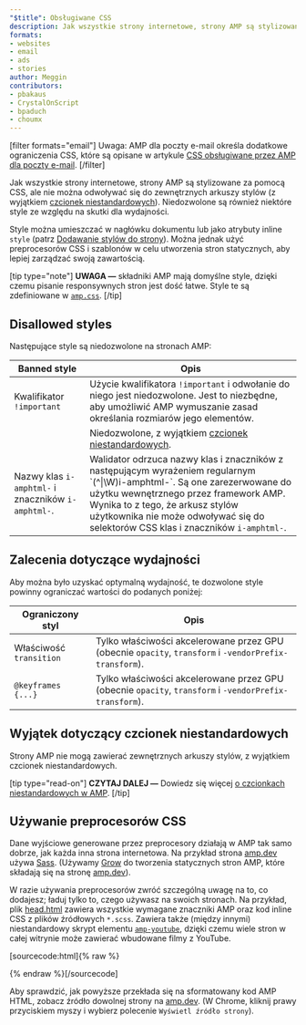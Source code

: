 ```yaml
---
"$title": Obsługiwane CSS
description: Jak wszystkie strony internetowe, strony AMP są stylizowane za pomocą CSS, ale nie można odwoływać się do zewnętrznych arkuszy stylów, z wyjątkiem czcionek niestandardowych. Niedozwolone są również niektóre style...
formats:
- websites
- email
- ads
- stories
author: Meggin
contributors:
- pbakaus
- CrystalOnScript
- bpaduch
- choumx
---
```


[filter formats="email"] Uwaga: AMP dla poczty e-mail określa dodatkowe ograniczenia CSS, które są opisane w artykule [CSS obsługiwane przez AMP dla poczty e-mail](../../../../documentation/guides-and-tutorials/learn/email-spec/amp-email-css.md). [/filter]

Jak wszystkie strony internetowe, strony AMP są stylizowane za pomocą CSS, ale nie można odwoływać się do zewnętrznych arkuszy stylów (z wyjątkiem [czcionek niestandardowych](#the-custom-fonts-exception)). Niedozwolone są również niektóre style ze względu na skutki dla wydajności.

Style można umieszczać w nagłówku dokumentu lub jako atrybuty inline `style` (patrz [Dodawanie stylów do strony](index.md#add-styles-to-a-page)). Można jednak użyć preprocesorów CSS i szablonów w celu utworzenia stron statycznych, aby lepiej zarządzać swoją zawartością.

[tip type="note"] **UWAGA —** składniki AMP mają domyślne style, dzięki czemu pisanie responsywnych stron jest dość łatwe. Style te są zdefiniowane w [`amp.css`](https://github.com/ampproject/amphtml/blob/master/css/amp.css). [/tip]

## Disallowed styles

Następujące style są niedozwolone na stronach AMP:

<table>
  <thead>
    <tr>
      <th class="col-thirty" data-th="Banned style">Banned style</th>
      <th data-th="Description">Opis</th>
    </tr>
  </thead>
  <tbody>
    <tr>
      <td data-th="Banned style"> Kwalifikator <br> <code>!important</code>
</td>
      <td data-th="Description">Użycie kwalifikatora <code>!important</code> i odwołanie do niego jest niedozwolone. Jest to niezbędne, aby umożliwić AMP wymuszanie zasad określania rozmiarów jego elementów.</td>
    </tr>
    <tr>
      <td data-th="Banned style"><code><link rel=”stylesheet”></code></td>
      <td data-th="Description">Niedozwolone, z wyjątkiem <a href="#the-custom-fonts-exception">czcionek niestandardowych</a>.</td>
    </tr>
    <tr>
      <td data-th="Banned style">Nazwy klas <code>i-amphtml-</code> i znaczników <code>i-amphtml-</code>.</td>
      <td data-th="Description">Walidator odrzuca nazwy klas i znaczników z następującym wyrażeniem regularnym `(^|\W)i-amphtml-`. Są one zarezerwowane do użytku wewnętrznego przez framework AMP. Wynika to z tego, że arkusz stylów użytkownika nie może odwoływać się do selektorów CSS klas i znaczników <code>i-amphtml-</code>.</td>
    </tr>
  </tbody>
</table>

## Zalecenia dotyczące wydajności

Aby można było uzyskać optymalną wydajność, te dozwolone style powinny ograniczać wartości do podanych poniżej:

<table>
  <thead>
    <tr>
      <th class="col-thirty" data-th="Banned style">Ograniczony styl</th>
      <th data-th="Description">Opis</th>
    </tr>
  </thead>
  <tbody>
    <tr>
      <td data-th="Restricted style">Właściwość <code>transition</code>
</td>
      <td data-th="Description">Tylko właściwości akcelerowane przez GPU (obecnie <code>opacity</code>, <code>transform</code> i <code>-vendorPrefix-transform</code>).</td>
    </tr>
    <tr>
      <td data-th="Restricted style"><code>@keyframes {...}</code></td>
      <td data-th="Description">Tylko właściwości akcelerowane przez GPU (obecnie <code>opacity</code>, <code>transform</code> i <code>-vendorPrefix-transform</code>).</td>
    </tr>
  </tbody>
</table>

## Wyjątek dotyczący czcionek niestandardowych <a name="the-custom-fonts-exception"></a>

Strony AMP nie mogą zawierać zewnętrznych arkuszy stylów, z wyjątkiem czcionek niestandardowych.

[tip type="read-on"] **CZYTAJ DALEJ —** Dowiedz się więcej [o czcionkach niestandardowych w AMP](custom_fonts.md). [/tip]

## Używanie preprocesorów CSS <a name="using-css-preprocessors"></a>

Dane wyjściowe generowane przez preprocesory działają w AMP tak samo dobrze, jak każda inna strona internetowa. Na przykład strona [amp.dev](https://amp.dev/) używa [Sass](http://sass-lang.com/). (Używamy [Grow](http://grow.io/) do tworzenia statycznych stron AMP, które składają się na stronę [amp.dev](https://amp.dev/)).

W razie używania preprocesorów zwróć szczególną uwagę na to, co dodajesz; ładuj tylko to, czego używasz na swoich stronach. Na przykład, plik [head.html](https://github.com/ampproject/docs/blob/master/views/partials/head.html) zawiera wszystkie wymagane znaczniki AMP oraz kod inline CSS z plików źródłowych `*.scss`. Zawiera także (między innymi) niestandardowy skrypt elementu [`amp-youtube`](../../../../documentation/components/reference/amp-youtube.md), dzięki czemu wiele stron w całej witrynie może zawierać wbudowane filmy z YouTube.

[sourcecode:html]{% raw %}
<head>
  <meta charset="utf-8">
  <meta name="viewport" content="width=device-width,minimum-scale=1,initial-scale=1">
  <meta property="og:description" content="{% if doc.description %}{{doc.description}} – {% endif %}AMP Project">
  <meta name="description" content="{% if doc.description %}{{doc.description}} – {% endif %}AMP Project">

  <title>AMP Project</title>
  <link rel="icon" href="/static/img/amp_favicon.png">
  <link rel="canonical" href="{{doc.url}}">
  <link href="https://fonts.googleapis.com/css?family=Roboto:200,300,400,500,700" rel="stylesheet">
  <style amp-custom>
  {% include "/assets/css/main.min.css" %}
  </style>

  <style amp-boilerplate>body{-webkit-animation:-amp-start 8s steps(1,end) 0s 1 normal both;-moz-animation:-amp-start 8s steps(1,end) 0s 1 normal both;-ms-animation:-amp-start 8s steps(1,end) 0s 1 normal both;animation:-amp-start 8s steps(1,end) 0s 1 normal both}@-webkit-keyframes -amp-start{from{visibility:hidden}to{visibility:visible}}@-moz-keyframes -amp-start{from{visibility:hidden}to{visibility:visible}}@-ms-keyframes -amp-start{from{visibility:hidden}to{visibility:visible}}@-o-keyframes -amp-start{from{visibility:hidden}to{visibility:visible}}@keyframes -amp-start{from{visibility:hidden}to{visibility:visible}}</style><noscript><style amp-boilerplate>body{-webkit-animation:none;-moz-animation:none;-ms-animation:none;animation:none}</style></noscript>
  <script async src="https://cdn.ampproject.org/v0.js"></script>
  <script async custom-element="amp-carousel" src="https://cdn.ampproject.org/v0/amp-carousel-0.1.js"></script>
  <script async custom-element="amp-analytics" src="https://cdn.ampproject.org/v0/amp-analytics-0.1.js"></script>
  <script async custom-element="amp-lightbox" src="https://cdn.ampproject.org/v0/amp-lightbox-0.1.js"></script>
  <script async custom-element="amp-youtube" src="https://cdn.ampproject.org/v0/amp-youtube-0.1.js"></script>
  <script async custom-element="amp-sidebar" src="https://cdn.ampproject.org/v0/amp-sidebar-0.1.js"></script>
  <script async custom-element="amp-iframe" src="https://cdn.ampproject.org/v0/amp-iframe-0.1.js"></script>
</head>
{% endraw %}[/sourcecode]

Aby sprawdzić, jak powyższe przekłada się na sformatowany kod AMP HTML, zobacz źródło dowolnej strony na [amp.dev](https://amp.dev/). (W Chrome, kliknij prawy przyciskiem myszy i wybierz polecenie `Wyświetl źródło strony`).
